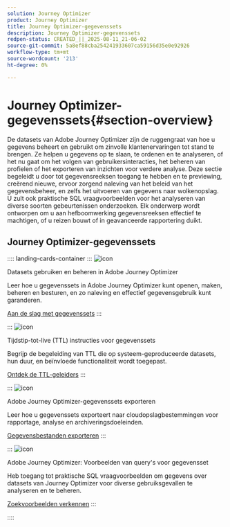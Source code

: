 ```yaml
---
solution: Journey Optimizer
product: Journey Optimizer
title: Journey Optimizer-gegevenssets
description: Journey Optimizer-gegevenssets
redpen-status: CREATED_||_2025-08-11_21-06-02
source-git-commit: 5a8ef88cba254241933607ca59156d35e0e92926
workflow-type: tm+mt
source-wordcount: '213'
ht-degree: 0%

---
```



# Journey Optimizer-gegevenssets{#section-overview}

De datasets van Adobe Journey Optimizer zijn de ruggengraat van hoe u gegevens beheert en gebruikt om zinvolle klantenervaringen tot stand te brengen. Ze helpen u gegevens op te slaan, te ordenen en te analyseren, of het nu gaat om het volgen van gebruikersinteracties, het beheren van profielen of het exporteren van inzichten voor verdere analyse. Deze sectie begeleidt u door tot gegevensreeksen toegang te hebben en te previewing, creërend nieuwe, ervoor zorgend naleving van het beleid van het gegevensbeheer, en zelfs het uitvoeren van gegevens naar wolkenopslag. U zult ook praktische SQL vraagvoorbeelden voor het analyseren van diverse soorten gebeurtenissen onderzoeken. Elk onderwerp wordt ontworpen om u aan hefboomwerking gegevensreeksen effectief te machtigen, of u reizen bouwt of in geavanceerde rapportering duikt.

## Journey Optimizer-gegevenssets

:::: landing-cards-container
:::
![icon](https://cdn.experienceleague.adobe.com/icons/circle-play.svg?lang=nl-NL)

Datasets gebruiken en beheren in Adobe Journey Optimizer

Leer hoe u gegevenssets in Adobe Journey Optimizer kunt openen, maken, beheren en besturen, en zo naleving en effectief gegevensgebruik kunt garanderen.

[Aan de slag met gegevenssets](../using/data/get-started-datasets.md)
:::

:::
![icon](https://cdn.experienceleague.adobe.com/icons/shield-halved.svg?lang=nl-NL)

Tijdstip-tot-live (TTL) instructies voor gegevenssets

Begrijp de begeleiding van TTL die op systeem-geproduceerde datasets, hun duur, en beïnvloede functionaliteit wordt toegepast.

[Ontdek de TTL-geleiders](../using/data/datasets-ttl.md)
:::

:::
![icon](https://cdn.experienceleague.adobe.com/icons/list-check.svg?lang=nl-NL)

Adobe Journey Optimizer-gegevenssets exporteren

Leer hoe u gegevenssets exporteert naar cloudopslagbestemmingen voor rapportage, analyse en archiveringsdoeleinden.

[Gegevensbestanden exporteren](../using/data/export-datasets.md)
:::

:::
![icon](https://cdn.experienceleague.adobe.com/icons/code-branch.svg?lang=nl-NL)

Adobe Journey Optimizer: Voorbeelden van query&#39;s voor gegevensset

Heb toegang tot praktische SQL vraagvoorbeelden om gegevens over datasets van Journey Optimizer voor diverse gebruiksgevallen te analyseren en te beheren.

[Zoekvoorbeelden verkennen](../using/data/datasets-query-examples.md)
:::

::::
